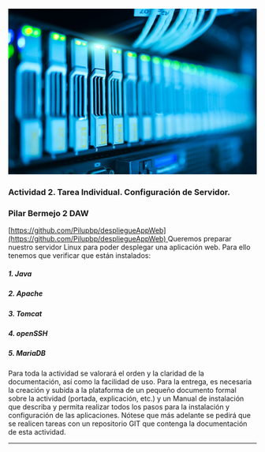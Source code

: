 ![](1.jpg)
### Actividad 2. Tarea Individual. Configuración de Servidor.

### Pilar Bermejo 2 DAW
[[https://github.com/Pilupbp/despliegueAppWeb](https://github.com/Pilupbp/despliegueAppWeb)
](#)
Queremos preparar nuestro servidor Linux para poder desplegar una aplicación web. Para ello tenemos que verificar que están instalados:
##### 1.	Java
##### 2.	Apache
##### 3.	Tomcat
##### 4.	openSSH
##### 5.	MariaDB

Para toda la actividad se valorará el orden y la claridad de la documentación, así como la facilidad de uso.
Para la entrega, es necesaria la creación y subida a la plataforma de un pequeño documento formal sobre la actividad (portada, explicación, etc.) y un Manual de instalación que describa y permita realizar todos los pasos para la instalación y configuración de las aplicaciones.
Nótese que más adelante se pedirá que se realicen tareas con un repositorio GIT que contenga la documentación de esta actividad.
____________________________________________________________
